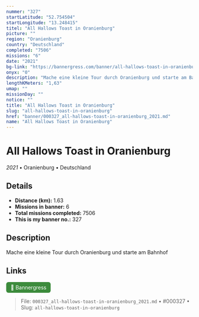 ```yaml
---
nummer: "327"
startLatitude: "52.754504"
startLongitude: "13.248415"
titel: "All Hallows Toast in Oranienburg"
picture: ""
region: "Oranienburg"
country: "Deutschland"
completed: "7506"
missions: "6"
date: "2021"
bg-link: "https://bannergress.com/banner/all-hallows-toast-in-oranienburg-fb29"
onyx: "0"
description: "Mache eine kleine Tour durch Oranienburg und starte am Bahnhof"
lengthKMeters: "1,63"
umap: ""
missionDay: ""
notice: ""
title: "All Hallows Toast in Oranienburg"
slug: "all-hallows-toast-in-oranienburg"
href: "banner/000327_all-hallows-toast-in-oranienburg_2021.md"
name: "All Hallows Toast in Oranienburg"
---
```

# All Hallows Toast in Oranienburg

*2021* • Oranienburg • Deutschland





## Details
- **Distance (km):** 1.63
- **Missions in banner:** 6
- **Total missions completed:** 7506
- **This is my banner no.:** 327



## Description
Mache eine kleine Tour durch Oranienburg und starte am Bahnhof



## Links
<a href="https://bannergress.com/banner/all-hallows-toast-in-oranienburg-fb29" target="_blank" style="display:inline-block;margin-right:8px;padding:6px 12px;background:#3c8b3c;color:#fff;text-decoration:none;border-radius:6px;">🔗 Bannergress</a>



> File: `000327_all-hallows-toast-in-oranienburg_2021.md`
> • #000327
> • Slug: `all-hallows-toast-in-oranienburg`

